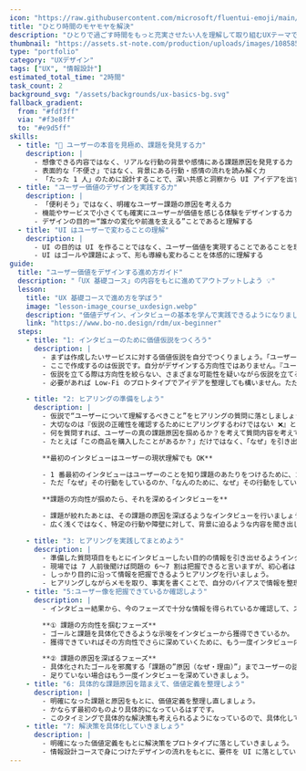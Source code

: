 ```yaml
---
icon: "https://raw.githubusercontent.com/microsoft/fluentui-emoji/main/assets/Wolf/3D/wolf_3d.png"
title: "ひとり時間のモヤモヤを解決"
description: "ひとりで過ごす時間をもっと充実させたい人を理解して取り組むUXテーマです。🌙"
thumbnail: "https://assets.st-note.com/production/uploads/images/108585497/rectangle_large_type_2_e25111bbba69e541866bb37caf921ee0.png?width=1200"
type: "portfolio"
category: "UXデザイン"
tags: ["UX", "情報設計"]
estimated_total_time: "2時間"
task_count: 2
background_svg: "/assets/backgrounds/ux-basics-bg.svg"
fallback_gradient:
  from: "#fdf3ff"
  via: "#f3e8ff"
  to: "#e9d5ff"
skills:
  - title: "🎤 ユーザーの本音を見極め、課題を発見する力"
    description: |
      - 想像できる内容ではなく、リアルな行動の背景や感情にある課題原因を発見する力
      - 表面的な「不便さ」ではなく、背景にある行動・感情の流れを読み解く力
      - 「たった 1 人」のために設計することで、深い共感と洞察から UI アイデアを出す力
  - title: "ユーザー価値のデザインを実践する力"
    description: |
      - 「便利そう」ではなく、明確なユーザー課題の原因を考える力
      - 機能やサービスで小さくても確実にユーザーが価値を感じる体験をデザインする力
      - デザインの目的＝“誰かの変化や前進を支える”ことであると理解する
  - title: "UI はユーザーで変わることの理解"
    description: |
      - UI の目的は UI を作ることではなく、ユーザー価値を実現することであることを理解しよう
      - UI はゴールや課題によって、形も導線も変わることを体感的に理解する
guide:
  title: "ユーザー価値をデザインする進め方ガイド"
  description: "「UX 基礎コース」の内容をもとに進めてアウトプットしよう 💡"
  lesson:
    title: "UX 基礎コースで進め方を学ぼう"
    image: "lesson-image_course_uxdesign.webp"
    description: "価値デザイン、インタビューの基本を学んで実践できるようになりましょう 📚"
    link: "https://www.bo-no.design/rdm/ux-beginner"
  steps:
    - title: "1: インタビューのために価値仮説をつくろう"
      description: |
        - まずは作成したいサービスに対する価値仮説を自分でつくりましょう。「ユーザーゴール」や「課題と原因」、「行動の流れ」を書いてユーザー像の仮説をつくろう。
        - ここで作成するのは仮説です。自分がデザインする方向性ではありません。『ユーザー理解をするために必要なこと』を洗い出すためにこのステップが存在します。
        - 仮説を立てる際は方向性を絞らない、さまざまな可能性を疑いながら仮説を立てることが大切です。
        - 必要があれば Low-Fi のプロトタイプでアイデアを整理しても構いません。ただそれは確実に間違っているという前提に立ち、自分のアイデアではなくユーザーの課題をベースにすることを意識してください。

    - title: "2: ヒアリングの準備をしよう"
      description: |
        - 仮説で“ユーザーについて理解するべきこと”をヒアリングの質問に落としましょう。
        - 大切なのは『仮説の正確性を確認するためにヒアリングするわけではない ❌』ということです。
        - 何を質問すれば、ユーザーの真の課題原因を掴めるか？を考えて質問内容を考えてください。
        - たとえば「この商品を購入したことがあるか？」だけではなく、「なぜ」を引き出せるような質問や内容を考えましょう。

        **最初のインタビューはユーザーの現状理解でも OK**

        - 1 番最初のインタビューはユーザーのことを知り課題のあたりをつけるために、ゴールのための行動内容などを聞くのは OK です。
        - ただ「なぜ」その行動をしているのか、「なんのために、なぜ」その行動をしているのかを引き出すようにしましょう。

        **課題の方向性が掴めたら、それを深めるインタビューを**

        - 課題が絞れたあとは、その課題の原因を深ぼるようなインタビューを行いましょう。
        - 広く浅くではなく、特定の行動や障壁に対して、背景に迫るような内容を聞き出しましょう。

    - title: "3: ヒアリングを実践してまとめよう"
      description: |
        - 準備した質問項目をもとにインタビューしたい目的の情報を引き出せるようインタビューしましょう。
        - 現場では 7 人前後聞けば問題の 6〜7 割は把握できると言いますが、初心者は 1〜2 人のインタビューで構いません。
        - しっかり目的に沿って情報を把握できるようヒアリングを行いましょう。
        - ヒアリングしながらメモを取り、事実を書くことで、自分のバイアスで情報を整理せず、事実のデータを保存することができます。
    - title: "5:ユーザー像を把握できているか確認しよう"
      description: |
        - インタビュー結果から、今のフェーズで十分な情報を得られているか確認して、ステップを進むかどうかを判断しましょう。

        **① 課題の方向性を掴むフェーズ**  
        - ゴールと課題を具体化できるような示唆をインタビューから獲得できているか。  
        - 獲得できていればその方向性でさらに深めていくために、もう一度インタビュー内容を整理したり、価値定義を深めて整理しましょう。

        **② 課題の原因を深ぼるフェーズ**  
        - 具体化されたゴールを邪魔する「課題の”原因（なぜ・理由）”」までユーザーの話から具体化できているか？  
        - 足りていない場合はもう一度インタビューを深めていきましょう。
    - title: "6: 具体的な課題原因を踏まえて、価値定義を整理しよう"
      description: |
        - 明確になった課題と原因をもとに、価値定義を整理し直しましょう。
        - かならず最初のものより具体的になっているはずです。
        - このタイミングで具体的な解決策も考えられるようになっているので、具体化して次のステップに備えましょう。
    - title: "7: 解決策を具体化していきましょう"
      description: |
        - 明確になった価値定義をもとに解決策をプロトタイプに落としていきましょう。
        - 情報設計コースで身につけたデザインの流れをもとに、要件を UI に落としていきましょう。
---
```

